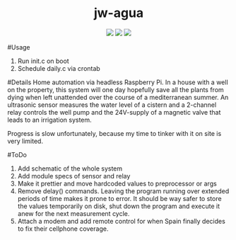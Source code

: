 <h1 align="center">jw-agua</h1>
<p align="center">
<img src="https://img.shields.io/github/last-commit/jwieland2/jw-agua">
<img src="https://img.shields.io/badge/-Raspberry%20Pi-C51A4A?style=for-the-badge&logo=Raspberry-Pi">
<img src="https://img.shields.io/badge/made%20by-jwieland2-blue.svg">
</p>

#Usage
1. Run init.c on boot
2. Schedule daily.c via crontab

#Details
Home automation via headless Raspberry Pi. In a house with a well on the property, this system will one day hopefully save all the plants from dying when left unattended over the course of a mediterranean summer. An ultrasonic sensor measures the water level of a cistern and a 2-channel relay controls the well pump and the 24V-supply of a magnetic valve that leads to an irrigation system.

Progress is slow unfortunately, because my time to tinker with it on site is very limited.

#ToDo
1. Add schematic of the whole system
2. Add module specs of sensor and relay
3. Make it prettier and move hardcoded values to preprocessor or args
4. Remove delay() commands. Leaving the program running over extended periods of time makes it prone to error. It should be way safer to store the values temporarily on disk, shut down the program and execute it anew for the next measurement cycle.
5. Attach a modem and add remote control for when Spain finally decides to fix their cellphone coverage.
